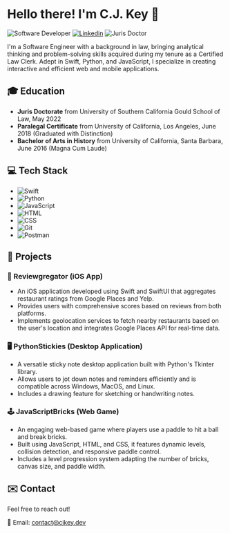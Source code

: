 # Hello there! I'm C.J. Key 👋

![Software Developer](https://img.shields.io/badge/Software-Developer-blue)
[![Linkedin](https://img.shields.io/badge/-LinkedIn-blue?style=flat&logo=Linkedin&logoColor=white)](https://www.linkedin.com/in/cj-key/)
![Juris Doctor](https://img.shields.io/badge/Juris-Doctor-red)

I'm a Software Engineer with a background in law, bringing analytical thinking and problem-solving skills acquired during my tenure as a Certified Law Clerk. Adept in Swift, Python, and JavaScript, I specialize in creating interactive and efficient web and mobile applications.

## 🎓 Education
- **Juris Doctorate** from University of Southern California Gould School of Law, May 2022
- **Paralegal Certificate** from University of California, Los Angeles, June 2018 (Graduated with Distinction)
- **Bachelor of Arts in History** from University of California, Santa Barbara, June 2016 (Magna Cum Laude)

## 💻 Tech Stack
- ![Swift](https://img.shields.io/badge/-Swift-FA7343?logo=swift&logoColor=white)
- ![Python](https://img.shields.io/badge/-Python-3776AB?logo=python&logoColor=white)
- ![JavaScript](https://img.shields.io/badge/-JavaScript-F7DF1E?logo=javascript&logoColor=black)
- ![HTML](https://img.shields.io/badge/-HTML-E34F26?logo=html5&logoColor=white)
- ![CSS](https://img.shields.io/badge/-CSS-1572B6?logo=css3&logoColor=white)
- ![Git](https://img.shields.io/badge/-Git-F05032?logo=git&logoColor=white)
- ![Postman](https://img.shields.io/badge/-Postman-FF6C37?logo=postman&logoColor=white)

## 🚀 Projects

### 📱 Reviewgregator (iOS App)
- An iOS application developed using Swift and SwiftUI that aggregates restaurant ratings from Google Places and Yelp.
- Provides users with comprehensive scores based on reviews from both platforms.
- Implements geolocation services to fetch nearby restaurants based on the user's location and integrates Google Places API for real-time data.

### 🖥️ PythonStickies (Desktop Application)
- A versatile sticky note desktop application built with Python's Tkinter library.
- Allows users to jot down notes and reminders efficiently and is compatible across Windows, MacOS, and Linux.
- Includes a drawing feature for sketching or handwriting notes.

### 🕹️ JavaScriptBricks (Web Game)
- An engaging web-based game where players use a paddle to hit a ball and break bricks.
- Built using JavaScript, HTML, and CSS, it features dynamic levels, collision detection, and responsive paddle control.
- Includes a level progression system adapting the number of bricks, canvas size, and paddle width.


## ✉️ Contact
Feel free to reach out!

📧 Email: [contact@cjkey.dev](mailto:contact@cjkey.dev)
